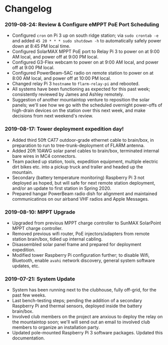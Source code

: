 # Changelog

### 2019-08-24: Review & Configure eMPPT PoE Port Scheduling
- Configured `cron` on Pi 3 up on south ridge station; via `sudo crontab -e` and added `45 20 * * * sudo shutdown -h` to automatically safely power down at 8:45 PM local time.
- Configured SolarMAX MPPT PoE port to Relay Pi 3 to power on at 9:00 AM local, and power off at 9:00 PM local.
- Configured G3-Flex webcam to power on at 9:00 AM local, and power off at 9:00 PM local.
- Configured PowerBeam-5AC radio on remote station to power on at 8:00 AM local, and power off at 10:00 PM local.
- Changed relay Pi 3 `hostname` to `flarm-relay-pi` and rebooted.
- All systems have been functioning as expected for this past week; consistently reviewed by James and Ashley remotely.
- Suggestion of another mountaintop venture to reposition the solar panels; we'll see how we go with the scheduled overnight power-offs of high-drain devices on the station over this next week, and make decisions from next weekend's review.

### 2019-08-17: Tower deployment expedition day!
- Added third 50ft CAT7 outdoor-grade ethernet cable to brain/box, in preparation to run to tree-trunk-deployment of FLARM antenna.
- Added 20ft 10AWG solar panel cables to brain/box, terminated internal bare wires in MC4 connectors.
- Team packed up station, tools, expedition equipment, multiple electric dirt bikes etc. into a pickup truck and trailer and headed up the mountain.
- Secondary (battery temperature monitoring) Raspberry Pi 3 not deployed as hoped, but will safe for next remote station deployment, and/or an update to first station in Spring 2020.
- Prepared hangar PowerBeam radio dish for alignment and maintained communicatinos on our airband VHF radios and Apple Messages.

### 2019-08-10: MPPT Upgrade
- Upgraded from previous MPPT charge controller to SunMAX SolarPoint MPPT charge controller.
- Removed previous wifi router, PoE injectors/adapters from remote station brain/box, tidied up internal cabling.
- Disassembled solar panel frame and prepared for deployment expedition.
- Modified tower Raspberry Pi configuration further; to disable Wifi, Bluetooth, enable `avahi` network discovery, general system software updates, etc.

### 2019-07-21: System Update
- System has been running next to the clubhouse, fully off-grid, for the past few weeks.
- Last bench-testing steps; pending the addition of a secondary Raspberry Pi and thermal sensors, deployed inside the battery brain/box.
- Involved club members on the project are anxious to deploy the relay on the mountaintop soon; we'll will send out an email to involved club members to organize an installation party. 
- Updated pole-mounted Raspberry Pi 3 software packages. Updated this documentation.